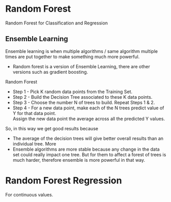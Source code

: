 # Random Forest 
Random Forest for Classification and Regression

## Ensemble Learning
Ensemble learning is when multiple algorithms / same algorithm multiple times are put together to make something much more powerful. 
- Random forest is a version of Ensemble Learning, there are other versions such as gradient boosting. 

Random Forest 
- Step 1 - Pick K random data points from the Training Set.
- Step 2 - Build the Decision Tree associated to these K data points.
- Step 3 - Choose the number N of trees to build. Repeat Steps 1 & 2.
- Step 4 - For a new data point, make each of the N trees predict value of Y for that data point.<br>
  Assign the new data point the average across all the predicted Y values. 

So, in this way we get good results because
- The average of the decision trees will give better overall results than an individual tree. More
- Ensemble algorithms are more stable because any change in the data set could really impact one tree. But for them to affect a forest of trees is much harder, therefore ensemble is more powerful in that way.


# Random Forest Regression
For continuous values. 
